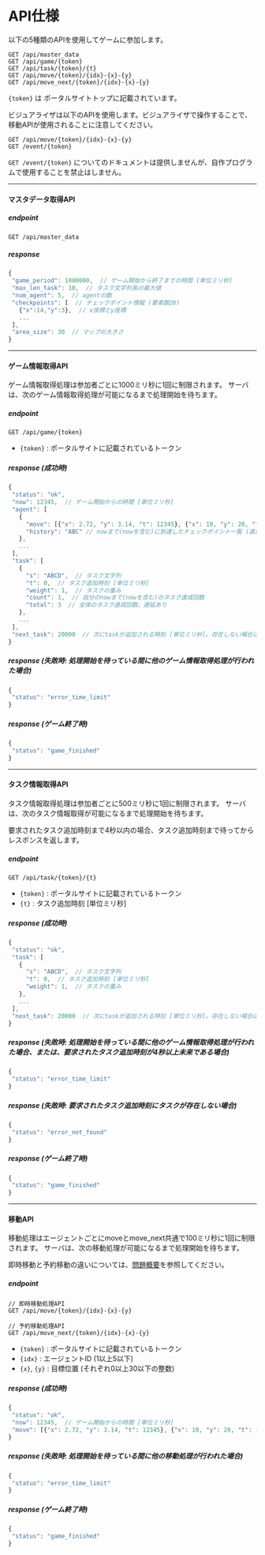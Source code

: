 API仕様
======

以下の5種類のAPIを使用してゲームに参加します。

```
GET /api/master_data
GET /api/game/{token}
GET /api/task/{token}/{t}
GET /api/move/{token}/{idx}-{x}-{y}
GET /api/move_next/{token}/{idx}-{x}-{y}
```

`{token}` は ポータルサイトトップに記載されています。

ビジュアライザは以下のAPIを使用します。ビジュアライザで操作することで、移動APIが使用されることに注意してください。
```
GET /api/move/{token}/{idx}-{x}-{y}
GET /event/{token}
```

`GET /event/{token}` についてのドキュメントは提供しませんが、自作プログラムで使用することを禁止はしません。

---
#### マスタデータ取得API

##### endpoint
```
GET /api/master_data
```

##### response

```js
{
 "game_period": 1000000,  // ゲーム開始から終了までの時間 [単位ミリ秒]
 "max_len_task": 10,  // タスク文字列長の最大値
 "num_agent": 5,  // agentの数
 "checkpoints": [  // チェックポイント情報 (要素数26)
   {"x":14,"y":3},  // x座標とy座標
   ...
 ],
 "area_size": 30  // マップの大きさ
}
```

---
#### ゲーム情報取得API

ゲーム情報取得処理は参加者ごとに1000ミリ秒に1回に制限されます。
サーバは、次のゲーム情報取得処理が可能になるまで処理開始を待ちます。

##### endpoint
```
GET /api/game/{token}
```
- `{token}` : ポータルサイトに記載されているトークン

##### response (成功時)

```js
{
 "status": "ok",
 "now": 12345,  // ゲーム開始からの時間 [単位ミリ秒]
 "agent": [
   {
     "move": [{"x": 2.72, "y": 3.14, "t": 12345}, {"x": 10, "y": 20, "t": 14181}],  // エージェントの移動情報
     "history": "ABC" // nowまで(nowを含む)に到達したチェックポイント一覧 (直近最大max_len_task件)
   },
   ...
 ],
 "task": [
   {
     "s": "ABCD",  // タスク文字列
     "t": 0,  // タスク追加時刻 [単位ミリ秒]
     "weight": 1,  // タスクの重み
     "count": 1,  // 自分のnowまで(nowを含む)のタスク達成回数
     "total": 3  // 全体のタスク達成回数。遅延あり
   },
   ...
 ],
 "next_task": 20000  // 次にtaskが追加される時刻 [単位ミリ秒]。存在しない場合は-1
}
```

##### response (失敗時: 処理開始を待っている間に他のゲーム情報取得処理が行われた場合)

```js
{
 "status": "error_time_limit"
}
```

##### response (ゲーム終了時)

```js
{
 "status": "game_finished"
}
```

---
#### タスク情報取得API

タスク情報取得処理は参加者ごとに500ミリ秒に1回に制限されます。
サーバは、次のタスク情報取得が可能になるまで処理開始を待ちます。

要求されたタスク追加時刻まで4秒以内の場合、タスク追加時刻まで待ってからレスポンスを返します。

##### endpoint

```
GET /api/task/{token}/{t}
```

- `{token}` : ポータルサイトに記載されているトークン
- `{t}` : タスク追加時刻 [単位ミリ秒]

##### response (成功時)

```js
{
 "status": "ok",
 "task": [
   {
     "s": "ABCD",  // タスク文字列
     "t": 0,  // タスク追加時刻 [単位ミリ秒]
     "weight": 1,  // タスクの重み
   },
   ...
 ],
 "next_task": 20000  // 次にtaskが追加される時刻 [単位ミリ秒]。存在しない場合は-1
}
```

##### response (失敗時: 処理開始を待っている間に他のゲーム情報取得処理が行われた場合、または、要求されたタスク追加時刻が4秒以上未来である場合)

```js
{
 "status": "error_time_limit"
}
```

##### response (失敗時: 要求されたタスク追加時刻にタスクが存在しない場合)

```js
{
 "status": "error_not_found"
}
```

##### response (ゲーム終了時)

```js
{
 "status": "game_finished"
}
```

---
#### 移動API

移動処理はエージェントごとにmoveとmove_next共通で100ミリ秒に1回に制限されます。
サーバは、次の移動処理が可能になるまで処理開始を待ちます。

即時移動と予約移動の違いについては、[問題概要](PROBLEM.md#即時移動と予約移動)を参照してください。

##### endpoint

```
// 即時移動処理API
GET /api/move/{token}/{idx}-{x}-{y}

// 予約移動処理API
GET /api/move_next/{token}/{idx}-{x}-{y}  
```

- `{token}` : ポータルサイトに記載されているトークン
- `{idx}` : エージェントID (1以上5以下)
- `{x}`, `{y}` : 目標位置 (それぞれ0以上30以下の整数)

##### response (成功時)

```js
{
 "status": "ok",
 "now": 12345,  // ゲーム開始からの時間 [単位ミリ秒]
 "move": [{"x": 2.72, "y": 3.14, "t": 12345}, {"x": 10, "y": 20, "t": 14181}]  // エージェントの移動情報
}
```

##### response (失敗時: 処理開始を待っている間に他の移動処理が行われた場合)

```js
{
 "status": "error_time_limit"
}
```

##### response (ゲーム終了時)

```js
{
 "status": "game_finished"
}
```
